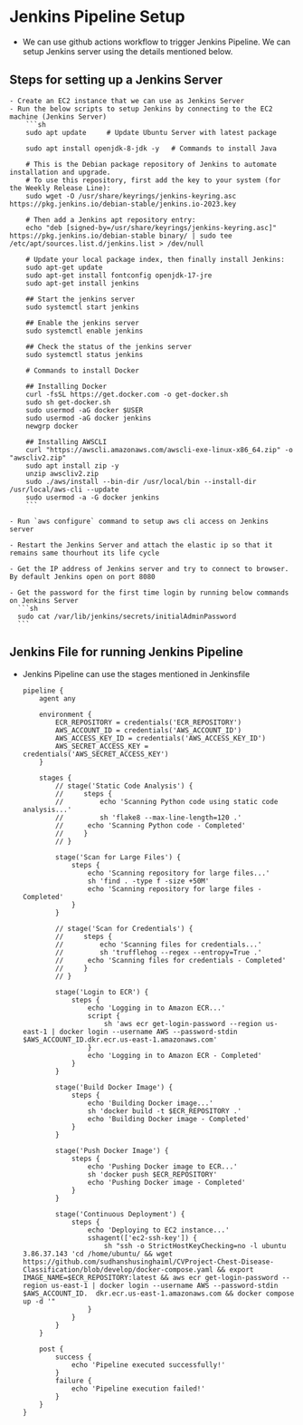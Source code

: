 # Jenkins Pipeline Setup 
- We can use github actions workflow to trigger Jenkins Pipeline. We can setup Jenkins server using the details mentioned below.
## Steps for setting up a Jenkins Server
    - Create an EC2 instance that we can use as Jenkins Server
    - Run the below scripts to setup Jenkins by connecting to the EC2 machine (Jenkins Server)
        ```sh
        sudo apt update     # Update Ubuntu Server with latest package

        sudo apt install openjdk-8-jdk -y   # Commands to install Java

        # This is the Debian package repository of Jenkins to automate installation and upgrade.
        # To use this repository, first add the key to your system (for the Weekly Release Line):
        sudo wget -O /usr/share/keyrings/jenkins-keyring.asc https://pkg.jenkins.io/debian-stable/jenkins.io-2023.key

        # Then add a Jenkins apt repository entry:
        echo "deb [signed-by=/usr/share/keyrings/jenkins-keyring.asc]" https://pkg.jenkins.io/debian-stable binary/ | sudo tee /etc/apt/sources.list.d/jenkins.list > /dev/null

        # Update your local package index, then finally install Jenkins:
        sudo apt-get update
        sudo apt-get install fontconfig openjdk-17-jre
        sudo apt-get install jenkins

        ## Start the jenkins server
        sudo systemctl start jenkins

        ## Enable the jenkins server
        sudo systemctl enable jenkins

        ## Check the status of the jenkins server
        sudo systemctl status jenkins

        # Commands to install Docker

        ## Installing Docker
        curl -fsSL https://get.docker.com -o get-docker.sh
        sudo sh get-docker.sh
        sudo usermod -aG docker $USER
        sudo usermod -aG docker jenkins
        newgrp docker

        ## Installing AWSCLI
        curl "https://awscli.amazonaws.com/awscli-exe-linux-x86_64.zip" -o "awscliv2.zip"
        sudo apt install zip -y
        unzip awscliv2.zip
        sudo ./aws/install --bin-dir /usr/local/bin --install-dir /usr/local/aws-cli --update
        sudo usermod -a -G docker jenkins
        ```

    - Run `aws configure` command to setup aws cli access on Jenkins server

    - Restart the Jenkins Server and attach the elastic ip so that it remains same thourhout its life cycle

    - Get the IP address of Jenkins server and try to connect to browser. By default Jenkins open on port 8080

    - Get the password for the first time login by running below commands on Jenkins Server
      ```sh
      sudo cat /var/lib/jenkins/secrets/initialAdminPassword
      ```

## Jenkins File for running Jenkins Pipeline
- Jenkins Pipeline can use the stages mentioned in Jenkinsfile
    ```Jenkinsfile
    pipeline {
        agent any

        environment {
    		ECR_REPOSITORY = credentials('ECR_REPOSITORY')
    		AWS_ACCOUNT_ID = credentials('AWS_ACCOUNT_ID')
    		AWS_ACCESS_KEY_ID = credentials('AWS_ACCESS_KEY_ID')
    		AWS_SECRET_ACCESS_KEY = credentials('AWS_SECRET_ACCESS_KEY')
        }

        stages {
            // stage('Static Code Analysis') {
            //     steps {
            //         echo 'Scanning Python code using static code analysis...'
            //         sh 'flake8 --max-line-length=120 .'
    		// 		echo 'Scanning Python code - Completed'
            //     }
            // }

            stage('Scan for Large Files') {
                steps {
                    echo 'Scanning repository for large files...'
                    sh 'find . -type f -size +50M'
    				echo 'Scanning repository for large files - Completed'
                }
            }

            // stage('Scan for Credentials') {
            //     steps {
            //         echo 'Scanning files for credentials...'
            //         sh 'trufflehog --regex --entropy=True .'
    		// 		echo 'Scanning files for credentials - Completed'
            //     }
            // }

            stage('Login to ECR') {
                steps {
                    echo 'Logging in to Amazon ECR...'
    				script {
    					sh 'aws ecr get-login-password --region us-east-1 | docker login --username AWS --password-stdin $AWS_ACCOUNT_ID.dkr.ecr.us-east-1.amazonaws.com'
                    }
    				echo 'Logging in to Amazon ECR - Completed'
                }
            }

            stage('Build Docker Image') {
                steps {
                    echo 'Building Docker image...'
                    sh 'docker build -t $ECR_REPOSITORY .'
    				echo 'Building Docker image - Completed'
                }
            }

            stage('Push Docker Image') {
                steps {
                    echo 'Pushing Docker image to ECR...'
                    sh 'docker push $ECR_REPOSITORY'
    				echo 'Pushing Docker image - Completed'
                }
            }

            stage('Continuous Deployment') {
                steps {
                    echo 'Deploying to EC2 instance...'
                    sshagent(['ec2-ssh-key']) {
                        sh "ssh -o StrictHostKeyChecking=no -l ubuntu 3.86.37.143 'cd /home/ubuntu/ && wget https://github.com/sudhanshusinghaiml/CVProject-Chest-Disease-Classification/blob/develop/docker-compose.yaml && export IMAGE_NAME=$ECR_REPOSITORY:latest && aws ecr get-login-password --region us-east-1 | docker login --username AWS --password-stdin $AWS_ACCOUNT_ID.  dkr.ecr.us-east-1.amazonaws.com && docker compose up -d '"
                    }
                }
            }
        }

        post {
            success {
                echo 'Pipeline executed successfully!'
            }
            failure {
                echo 'Pipeline execution failed!'
            }
        }
    }
    ```